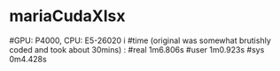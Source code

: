 # mariaCudaXlsx
#GPU: P4000, CPU: E5-26020 i
#time (original was somewhat brutishly coded and took about 30mins) :
#real	1m6.806s
#user	1m0.923s
#sys	0m4.428s
